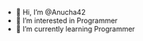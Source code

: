 - 👋 Hi, I’m @Anucha42
- 👀 I’m interested in Programmer
- 🌱 I’m currently learning Programmer

<!---
Anucha42/Anucha42 is a ✨ special ✨ repository because its `README.md` (this file) appears on your GitHub profile.
You can click the Preview link to take a look at your changes.
--->
